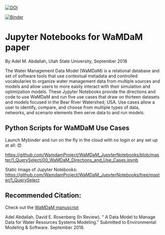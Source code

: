 [![DOI](https://zenodo.org/badge/139534309.svg)](https://zenodo.org/badge/latestdoi/139534309)


[![Binder](https://mybinder.org/badge.svg)](https://mybinder.org/v2/gh/WamdamProject/WaMDaM_JupyterNotebooks/master)


# Jupyter Notebooks for WaMDaM paper  

By Adel M. Abdallah, Utah State University, September 2018    

The Water Management Data Model (WaMDaM) is a relational database and set of software tools that use contextual metadata and controlled vocabularies to organize water management data from multiple sources and models and allow users to more easily interact with their simulation and optimization models. These Jypyter Notebooks provide the directions and code to use WaMDaM and run five use cases that draw on thirteen datasets and models focused in the Bear River Watershed, USA. Use cases allow a user to identify, compare, and choose from multiple types of data, networks, and scenario elements then serve data to and run models.     

## Python Scripts for WaMDaM Use Cases    
Launch Mybinder and run on the fly in the cloud with no login or any set up at all:  :heart_eyes:   

https://github.com/WamdamProject/WaMDaM_JupyterNotebooks/blob/master/1_QuerySelect/00_WaMDaM_Directions_and_Use_Cases.ipynb

Static Image of Jupyter Notebooks: https://github.com/WamdamProject/WaMDaM_JupyterNotebooks/tree/master/1_QuerySelect


## Recommended Citation: 
Check out the [WaMDaM manuscript](https://github.com/WamdamProject/WaMDaM_JupyterNotebooks/tree/master/Manuscript)     

Adel Abdallah, David E. Rosenberg (In Review). " A Data Model to Manage Data for Water Resources Systems Modeling." Submitted to Environmental Modeling & Software. September 2018. 
